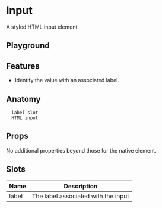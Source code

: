 <script>
    import Example from './InputExample.svelte';
    import ThemePropCard from '../ThemePropCard.svelte';
</script>

# Input

A styled HTML input element.

## Playground

<Example />

## Features

- Identify the value with an associated label.

## Anatomy

```
  label slot
  HTML input
```

## Props

No additional properties beyond those for the native element.

## Slots

| Name  | Description                         |
| ----- | ----------------------------------- |
| label | The label associated with the input |
